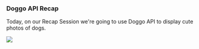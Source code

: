 ### Doggo API Recap

Today, on our Recap Session we're going to use Doggo API to display cute photos of dogs. 

<img src="https://bestlifeonline.com/wp-content/uploads/sites/3/2019/10/Screen-Shot-2019-10-09-at-5.37.37-PM.jpg?quality=82&strip=all"/>
